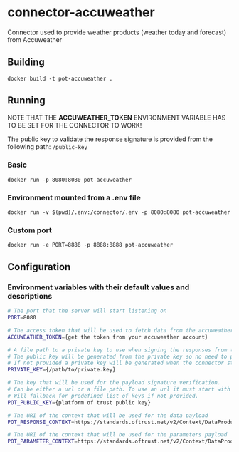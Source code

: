 # connector-accuweather

Connector used to provide weather products (weather today and forecast) from  Accuweather

## Building

```
docker build -t pot-accuweather .
```

## Running

NOTE THAT THE **ACCUWEATHER_TOKEN** ENVIRONMENT VARIABLE HAS TO BE SET FOR THE CONNECTOR TO WORK!

The public key to validate the response signature is provided from the following path: `/public-key`

### Basic
```
docker run -p 8080:8080 pot-accuweather
```

### Environment mounted from a .env file
```
docker run -v $(pwd)/.env:/connector/.env -p 8080:8080 pot-accuweather
```

### Custom port
```
docker run -e PORT=8888 -p 8888:8888 pot-accuweather
```

## Configuration

### Environment variables with their default values and descriptions

```bash
# The port that the server will start listening on
PORT=8080

# The access token that will be used to fetch data from the accuweather APIs
ACCUWEATHER_TOKEN={get the token from your accuweather account}

# A file path to a private key to use when signing the responses from the connector.
# The public key will be generated from the private key so no need to provide it.
# If not provided a private key will be generated when the connector starts.
PRIVATE_KEY={/path/to/private.key}

# The key that will be used for the payload signature verification.
# Can be either a url or a file path. To use an url it must start with either http:// or https://.
# Will fallback for predefined list of keys if not provided.
POT_PUBLIC_KEY={platform of trust public key}

# The URI of the context that will be used for the data payload 
POT_RESPONSE_CONTEXT=https://standards.oftrust.net/v2/Context/DataProductOutput/Forecast/Weather/AccuWeather/

# The URI of the context that will be used for the parameters payload 
POT_PARAMETER_CONTEXT=https://standards.oftrust.net/v2/Context/DataProductParameters/Forecast/Weather/AccuWeather/
```
